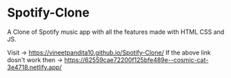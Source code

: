 # Spotify-Clone
A Clone of Spotify music app with all the features made with HTML CSS and JS.

Visit -> https://vineetpandita10.github.io/Spotify-Clone/
If the above link dosn't work then -> https://62559cae72200f125bfe489e--cosmic-cat-3e4718.netlify.app/

